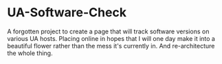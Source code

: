 UA-Software-Check
=================

A forgotten project to create a page that will track software versions on various UA hosts. Placing online in hopes that I will one day make it into a beautiful flower rather than the mess it's currently in. And re-architecture the whole thing.
